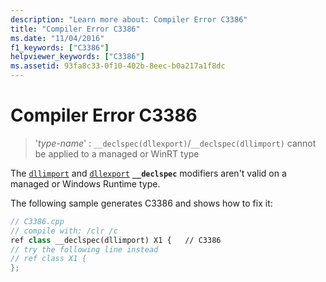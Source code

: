```yaml
---
description: "Learn more about: Compiler Error C3386"
title: "Compiler Error C3386"
ms.date: "11/04/2016"
f1_keywords: ["C3386"]
helpviewer_keywords: ["C3386"]
ms.assetid: 93fa8c33-0f10-402b-8eec-b0a217a1f8dc
---
```

# Compiler Error C3386

> '*type-name*' : `__declspec(dllexport)`/`__declspec(dllimport)` cannot be applied to a managed or WinRT type

The [`dllimport`](../../cpp/dllexport-dllimport.md) and [`dllexport`](../../cpp/dllexport-dllimport.md) **`__declspec`** modifiers aren't valid on a managed or Windows Runtime type.

The following sample generates C3386 and shows how to fix it:

```cpp
// C3386.cpp
// compile with: /clr /c
ref class __declspec(dllimport) X1 {   // C3386
// try the following line instead
// ref class X1 {
};
```
